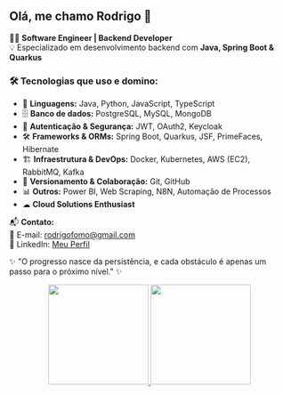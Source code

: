 ## Olá, me chamo Rodrigo 👋  

👨‍💻 **Software Engineer | Backend Developer**  
💡 Especializado em desenvolvimento backend com **Java, Spring Boot & Quarkus**  

### 🛠 **Tecnologias que uso e domino:**  
- 🚀 **Linguagens:** Java, Python, JavaScript, TypeScript  
- 🗄️ **Banco de dados:** PostgreSQL, MySQL, MongoDB  
- 🔑 **Autenticação & Segurança:** JWT, OAuth2, Keycloak 
- 🛠️ **Frameworks & ORMs:** Spring Boot, Quarkus, JSF, PrimeFaces, Hibernate
- 🏗️ **Infraestrutura & DevOps:** Docker, Kubernetes, AWS (EC2), RabbitMQ, Kafka 
- 🔄 **Versionamento & Colaboração:** Git, GitHub
- 📊 **Outros:** Power BI, Web Scraping, N8N, Automação de Processos
- ☁ **Cloud Solutions Enthusiast**  

📬 **Contato:**  
📧 E-mail: [rodrigofomo@gmail.com](mailto:rodrigofomo@gmail.com)  
🔗 LinkedIn: [Meu Perfil](https://linkedin.com/in/rodrigofolha)  

✨ "O progresso nasce da persistência, e cada obstáculo é apenas um passo para o próximo nível." ✨  

<div align="center">
<a href="https://github.com/rodrigo-folha">
<img height="180em" src="https://github-readme-stats.vercel.app/api?username=rodrigo-folha&bg_color=000&border_color=30A3DC&title_color=E94D5F&text_color=FFF"/>
<img height="180em" src="https://github-readme-stats.vercel.app/api/top-langs/?username=rodrigo-folha&layout=compact&bg_color=000&border_color=30A3DC&title_color=E94D5F&text_color=FFF"/>


</div>
